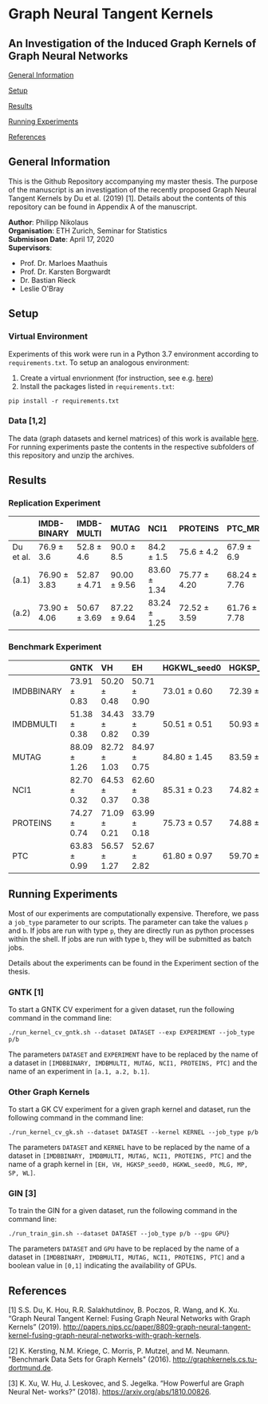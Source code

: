 # Graph Neural Tangent Kernels
## An Investigation of the Induced Graph Kernels of Graph Neural Networks

[General Information](#general-info)

[Setup](#setup)

[Results](#results)

[Running Experiments](#run-exp)

[References](#refs)

## General Information

This is the Github Repository accompanying my master thesis.
The purpose of the manuscript is an investigation of the recently proposed Graph Neural Tangent Kernels by Du et al. (2019) \[1\].
Details about the contents of this repository can be found in Appendix A of the manuscript.


__Author__: Philipp Nikolaus\
__Organisation__: ETH Zurich, Seminar for Statistics\
__Submisison Date__: April 17, 2020\
__Supervisors__:
* Prof. Dr. Marloes Maathuis
* Prof. Dr. Karsten Borgwardt
* Dr. Bastian Rieck
* Leslie O'Bray

## Setup
### Virtual Environment
Experiments of this work were run in a Python 3.7 environment according to `requirements.txt`.
To setup an analogous environment:
1. Create a virtual envrionment (for instruction, see e.g. [here](https://docs.python.org/3/library/venv.html))
2. Install the packages listed in `requirements.txt`:
```
pip install -r requirements.txt
```

### Data \[1,2\]
The data (graph datasets and kernel matrices) of this work is available [here](https://www.dropbox.com/sh/2b8f7dbt3dlukij/AACtetIzzhr_LsDpP4eF6VOka?dl=0).
For running experiments paste the contents in the respective subfolders of this repository and unzip the archives.

## Results
### Replication Experiment

|           | IMDB-BINARY   | IMDB-MULTI   | MUTAG        | NCI1         | PROTEINS     | PTC_MR       |
|:----------|:--------------|:-------------|:-------------|:-------------|:-------------|:-------------|
| Du et al. | 76.9 ± 3.6    | 52.8 ± 4.6   | 90.0 ± 8.5   | 84.2 ± 1.5   | 75.6 ± 4.2   | 67.9 ± 6.9   |
| (a.1)     | 76.90 ± 3.83  | 52.87 ± 4.71 | 90.00 ± 9.56 | 83.60 ± 1.34 | 75.77 ± 4.20 | 68.24 ± 7.76 |
| (a.2)     | 73.90 ± 4.06  | 50.67 ± 3.69 | 87.22 ± 9.64 | 83.24 ± 1.25 | 72.52 ± 3.59 | 61.76 ± 7.78 |

### Benchmark Experiment

|    | GNTK         | VH           | EH           | HGKWL_seed0   | HGKSP_seed0   | MLG          | MP           | SP           | WL           | WLOA         | GIN          |
|:-----------|:-------------|:-------------|:-------------|:--------------|:--------------|:-------------|:-------------|:-------------|:-------------|:-------------|:-------------|
| IMDBBINARY | 73.91 ± 0.83 | 50.20 ± 0.48 | 50.71 ± 0.90 | 73.01 ± 0.60  | 72.39 ± 0.87  | 60.20 ± 0.49 | 72.86 ± 0.90 | 72.19 ± 0.79 | 73.12 ± 0.62 | 73.53 ± 0.74 | 73.47 ± 0.38 |
| IMDBMULTI  | 51.38 ± 0.38 | 34.43 ± 0.82 | 33.79 ± 0.39 | 50.51 ± 0.51  | 50.93 ± 0.48  | 37.73 ± 0.31 | 50.75 ± 0.44 | 51.43 ± 0.34 | 50.32 ± 0.63 | 50.25 ± 0.52 | 51.25 ± 0.31 |
| MUTAG      | 88.09 ± 1.26 | 82.72 ± 1.03 | 84.97 ± 0.75 | 84.80 ± 1.45  | 83.59 ± 1.49  | 84.30 ± 1.53 | 85.99 ± 0.71 | 84.19 ± 1.27 | 84.48 ± 1.65 | 83.86 ± 1.11 | 85.88 ± 0.31 |
| NCI1       | 82.70 ± 0.32 | 64.53 ± 0.37 | 62.60 ± 0.38 | 85.31 ± 0.23  | 74.82 ± 0.27  | 78.64 ± 0.12 | 83.94 ± 0.25 | 75.37 ± 0.30 | 85.91 ± 0.26 | 86.15 ± 0.22 | 77.21 ± 0.57 |
| PROTEINS   | 74.27 ± 0.74 | 71.09 ± 0.21 | 63.99 ± 0.18 | 75.73 ± 0.57  | 74.88 ± 0.27  | 74.54 ± 0.47 | 74.88 ± 0.62 | NA           | 74.77 ± 0.41 | 76.24 ± 0.40 | 75.22 ± 0.45 |
| PTC        | 63.83 ± 0.99 | 56.57 ± 1.27 | 52.67 ± 2.82 | 61.80 ± 0.97  | 59.70 ± 1.88  | 59.56 ± 2.04 | 61.16 ± 1.67 | 56.93 ± 3.04 | 62.62 ± 1.50 | 62.01 ± 1.23 | 63.47 ± 1.68 |

## Running Experiments

Most of our experiments are computationally expensive. Therefore, we pass a `job_type` parameter to our scripts. The parameter can take the values `p` and `b`. If jobs are run with type `p`, they are directly run as python processes within the shell. If jobs are run with type `b`, they will be submitted as batch jobs.

Details about the experiments can be found in the Experiment section of the thesis.

### GNTK \[1\]
To start a GNTK CV experiment for a given dataset, run the following command in the command line:
```
./run_kernel_cv_gntk.sh --dataset DATASET --exp EXPERIMENT --job_type p/b
```
The parameters `DATASET` and `EXPERIMENT` have to be replaced by the name of a dataset in `[IMDBBINARY, IMDBMULTI, MUTAG, NCI1, PROTEINS, PTC]` and the name of an experiment in `[a.1, a.2, b.1]`.

### Other Graph Kernels

To start a GK CV experiment for a given graph kernel and dataset, run the following command in the command line:
```
./run_kernel_cv_gk.sh --dataset DATASET --kernel KERNEL --job_type p/b
```
The parameters `DATASET` and `KERNEL` have to be replaced by the name of a dataset in `[IMDBBINARY, IMDBMULTI, MUTAG, NCI1, PROTEINS, PTC]` and the name of a graph kernel in `[EH, VH, HGKSP_seed0, HGKWL_seed0, MLG, MP, SP, WL]`.

### GIN \[3\]

To train the GIN for a given dataset, run the following command in the command line:
```
./run_train_gin.sh --dataset DATASET --job_type p/b --gpu GPU}
```
The parameters `DATASET` and `GPU` have to be replaced by the name of a dataset in `[IMDBBINARY, IMDBMULTI, MUTAG, NCI1, PROTEINS, PTC]` and a boolean value in `[0,1]` indicating the availability of GPUs.

## References
\[1\] S.S. Du, K. Hou, R.R. Salakhutdinov, B. Poczos, R. Wang, and K. Xu. “Graph Neural Tangent Kernel: Fusing Graph Neural Networks with Graph Kernels” (2019).
http://papers.nips.cc/paper/8809-graph-neural-tangent-kernel-fusing-graph-neural-networks-with-graph-kernels.

\[2\] K. Kersting, N.M. Kriege, C. Morris, P. Mutzel, and M. Neumann. "Benchmark Data Sets for Graph Kernels" (2016). 
http://graphkernels.cs.tu-dortmund.de.

\[3\] K. Xu, W. Hu, J. Leskovec, and S. Jegelka. “How Powerful are Graph Neural Net- works?” (2018). 
https://arxiv.org/abs/1810.00826.